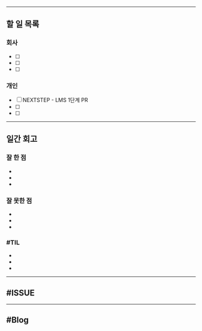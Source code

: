 ----------------------
## 할 일 목록

### 회사
- [ ] 
- [ ] 
- [ ] 

### 개인
- [ ] NEXTSTEP - LMS 1단계 PR
- [ ] 
- [ ] 
----------------------------------------------
## 일간 회고

### 잘 한 점
- 
- 
- 

### 잘 못한 점
- 
- 
- 

### #TIL
- 
- 
- 


----------------------------------
## #ISSUE





----------------------------------
## #Blog
